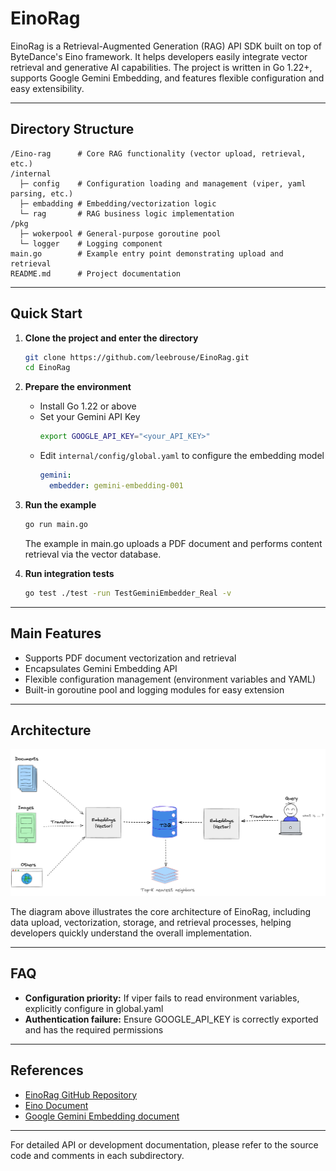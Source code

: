 # EinoRag

EinoRag is a Retrieval-Augmented Generation (RAG) API SDK built on top of ByteDance's Eino framework. It helps developers easily integrate vector retrieval and generative AI capabilities. The project is written in Go 1.22+, supports Google Gemini Embedding, and features flexible configuration and easy extensibility.

---

## Directory Structure

```
/Eino-rag      # Core RAG functionality (vector upload, retrieval, etc.)
/internal
  ├─ config    # Configuration loading and management (viper, yaml parsing, etc.)
  ├─ embadding # Embedding/vectorization logic
  └─ rag       # RAG business logic implementation
/pkg
  ├─ wokerpool # General-purpose goroutine pool
  └─ logger    # Logging component
main.go        # Example entry point demonstrating upload and retrieval
README.md      # Project documentation
```

---

## Quick Start

1. **Clone the project and enter the directory**
   ```bash
   git clone https://github.com/leebrouse/EinoRag.git
   cd EinoRag
   ```

2. **Prepare the environment**
   - Install Go 1.22 or above
   - Set your Gemini API Key
     ```bash
     export GOOGLE_API_KEY="<your_API_KEY>"
     ```
   - Edit `internal/config/global.yaml` to configure the embedding model
     ```yaml
     gemini:
       embedder: gemini-embedding-001
     ```

3. **Run the example**
   ```bash
   go run main.go
   ```
   The example in main.go uploads a PDF document and performs content retrieval via the vector database.

4. **Run integration tests**
   ```bash
   go test ./test -run TestGeminiEmbedder_Real -v
   ```

---

## Main Features

- Supports PDF document vectorization and retrieval
- Encapsulates Gemini Embedding API
- Flexible configuration management (environment variables and YAML)
- Built-in goroutine pool and logging modules for easy extension

---

## Architecture

![EinoRag Architecture](images/rag.png)

The diagram above illustrates the core architecture of EinoRag, including data upload, vectorization, storage, and retrieval processes, helping developers quickly understand the overall implementation.

---

## FAQ

- **Configuration priority:** If viper fails to read environment variables, explicitly configure in global.yaml
- **Authentication failure:** Ensure GOOGLE_API_KEY is correctly exported and has the required permissions

---

## References

- [EinoRag GitHub Repository](https://github.com/leebrouse/EinoRag)
- [Eino Document](https://www.cloudwego.io/zh/docs/eino/quick_start/)
- [Google Gemini Embedding document](https://ai.google.dev/gemini-api/docs/migrate-to-cloud)

---

For detailed API or development documentation, please refer to the source code and comments in each subdirectory.
